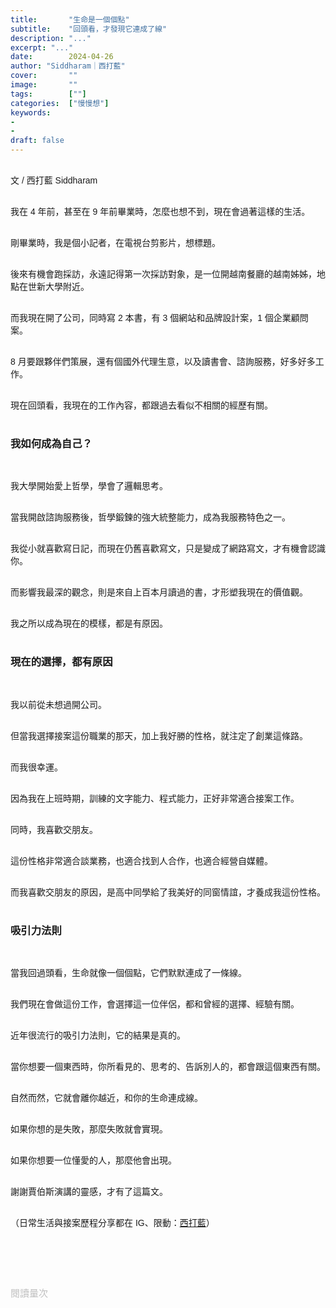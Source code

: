 ```yaml
---
title:       "生命是一個個點"
subtitle:    "回頭看，才發現它連成了線"
description: "..."
excerpt: "..."
date:        2024-04-26
author: "Siddharam｜西打藍"
cover:       ""
image:       ""
tags:        [""]
categories:  ["慢慢想"]
keywords:
- 
- 
draft: false
---
```


<article style="font-family: 'Noto Sans TC', '微軟正黑體', sans-serif; font-weight: 300;">

<br>文 / 西打藍 Siddharam<br><br>

我在 4 年前，甚至在 9 年前畢業時，怎麼也想不到，現在會過著這樣的生活。<br><br>

剛畢業時，我是個小記者，在電視台剪影片，想標題。<br><br>

後來有機會跑採訪，永遠記得第一次採訪對象，是一位開越南餐廳的越南姊姊，地點在世新大學附近。<br><br>

而我現在開了公司，同時寫 2 本書，有 3 個網站和品牌設計案，1 個企業顧問案。<br><br>

8 月要跟夥伴們策展，還有個國外代理生意，以及讀書會、諮詢服務，好多好多工作。<br><br>

現在回頭看，我現在的工作內容，都跟過去看似不相關的經歷有關。<br><br>


<h3 class="article-h1-color">我如何成為自己？</h3><br>

我大學開始愛上哲學，學會了邏輯思考。<br><br>

當我開啟諮詢服務後，哲學鍛鍊的強大統整能力，成為我服務特色之一。<br><br>

我從小就喜歡寫日記，而現在仍舊喜歡寫文，只是變成了網路寫文，才有機會認識你。<br><br>

而影響我最深的觀念，則是來自上百本月讀過的書，才形塑我現在的價值觀。<br><br>

我之所以成為現在的模樣，都是有原因。<br><br>


<h3 class="article-h1-color">現在的選擇，都有原因</h3><br>

我以前從未想過開公司。<br><br>

但當我選擇接案這份職業的那天，加上我好勝的性格，就注定了創業這條路。<br><br>

而我很幸運。<br><br>

因為我在上班時期，訓練的文字能力、程式能力，正好非常適合接案工作。<br><br>

同時，我喜歡交朋友。<br><br>

這份性格非常適合談業務，也適合找到人合作，也適合經營自媒體。<br><br>

而我喜歡交朋友的原因，是高中同學給了我美好的同窗情誼，才養成我這份性格。<br><br>


<h3 class="article-h1-color">吸引力法則</h3><br>

當我回過頭看，生命就像一個個點，它們默默連成了一條線。<br><br>

我們現在會做這份工作，會選擇這一位伴侶，都和曾經的選擇、經驗有關。<br><br>

近年很流行的吸引力法則，它的結果是真的。<br><br>

當你想要一個東西時，你所看見的、思考的、告訴別人的，都會跟這個東西有關。<br><br>

自然而然，它就會離你越近，和你的生命連成線。<br><br>

如果你想的是失敗，那麼失敗就會實現。<br><br>

如果你想要一位懂愛的人，那麼他會出現。<br><br>

謝謝賈伯斯演講的靈感，才有了這篇文。<br><br>




<!-- 
<!-- 案例 > 證明案例 > 壞處 > 怎麼改變（列步驟） > 結語總結金句 -->


（日常生活與接案歷程分享都在 IG、限動：<a href="https://www.instagram.com/sidd.blue/" target="_blank">西打藍</a>）<br><br>

<!-- <h3 class="article-h1-color"></h3><br> -->





<br><br><br>

</article>

<div style="color: #bfbfbf; font-size: 15px;" id="busuanzi_container_page_pv">
  閱讀量<span id="busuanzi_value_page_pv"></span>次
</div>

<script src="../../js/post.js"></script>

